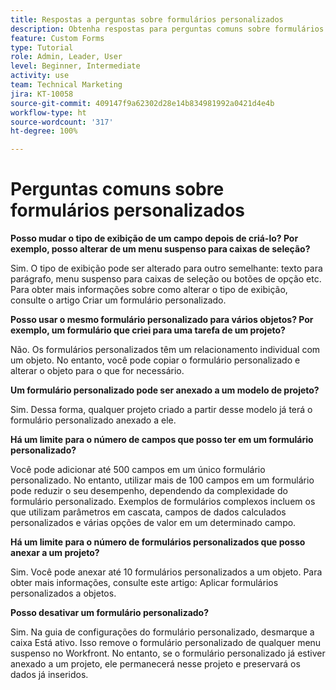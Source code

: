 ```yaml
---
title: Respostas a perguntas sobre formulários personalizados
description: Obtenha respostas para perguntas comuns sobre formulários personalizados.
feature: Custom Forms
type: Tutorial
role: Admin, Leader, User
level: Beginner, Intermediate
activity: use
team: Technical Marketing
jira: KT-10058
source-git-commit: 409147f9a62302d28e14b834981992a0421d4e4b
workflow-type: ht
source-wordcount: '317'
ht-degree: 100%

---
```


# Perguntas comuns sobre formulários personalizados

**Posso mudar o tipo de exibição de um campo depois de criá-lo? Por exemplo, posso alterar de um menu suspenso para caixas de seleção?**

Sim. O tipo de exibição pode ser alterado para outro semelhante: texto para parágrafo, menu suspenso para caixas de seleção ou botões de opção etc. Para obter mais informações sobre como alterar o tipo de exibição, consulte o artigo Criar um formulário personalizado.


**Posso usar o mesmo formulário personalizado para vários objetos? Por exemplo, um formulário que criei para uma tarefa de um projeto?**

Não. Os formulários personalizados têm um relacionamento individual com um objeto. No entanto, você pode copiar o formulário personalizado e alterar o objeto para o que for necessário.


**Um formulário personalizado pode ser anexado a um modelo de projeto?**

Sim. Dessa forma, qualquer projeto criado a partir desse modelo já terá o formulário personalizado anexado a ele.


**Há um limite para o número de campos que posso ter em um formulário personalizado?**

Você pode adicionar até 500 campos em um único formulário personalizado. No entanto, utilizar mais de 100 campos em um formulário pode reduzir o seu desempenho, dependendo da complexidade do formulário personalizado. Exemplos de formulários complexos incluem os que utilizam parâmetros em cascata, campos de dados calculados personalizados e várias opções de valor em um determinado campo.


**Há um limite para o número de formulários personalizados que posso anexar a um projeto?**

Sim. Você pode anexar até 10 formulários personalizados a um objeto. Para obter mais informações, consulte este artigo: Aplicar formulários personalizados a objetos.


**Posso desativar um formulário personalizado?**

Sim. Na guia de configurações do formulário personalizado, desmarque a caixa Está ativo. Isso remove o formulário personalizado de qualquer menu suspenso no Workfront. No entanto, se o formulário personalizado já estiver anexado a um projeto, ele permanecerá nesse projeto e preservará os dados já inseridos.